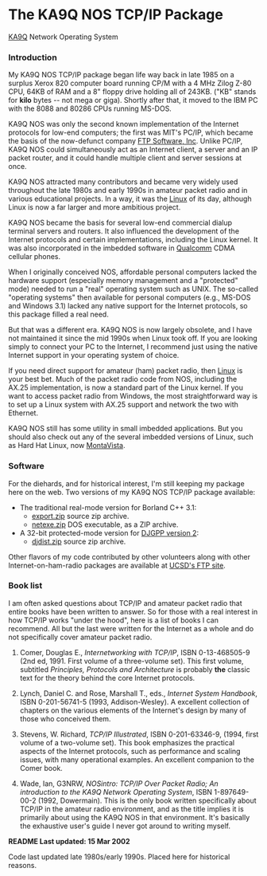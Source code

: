 # The KA9Q NOS TCP/IP Package
[KA9Q](http://ka9q.net/) Network Operating System

### Introduction

My KA9Q NOS TCP/IP package began life way back in late 1985 on a surplus Xerox 820
computer board running CP/M with a 4 MHz Zilog Z-80 CPU, 64KB of RAM and a 8" floppy
drive holding all of 243KB. ("KB" stands for **kilo** bytes -- not mega or giga).
Shortly after that, it moved to the IBM PC with the 8088 and 80286 CPUs running MS-DOS.

KA9Q NOS was only the second known implementation of the Internet protocols for
low-end computers; the first was MIT's PC/IP, which became the basis of the now-defunct
company [FTP Software, Inc](http://www.ftp.com/).
Unlike PC/IP, KA9Q NOS could simultaneously act as an Internet client, a server and an
IP packet router, and it could handle multiple client and server sessions at once.

KA9Q NOS attracted many contributors and became very widely used throughout the late
1980s and early 1990s in amateur packet radio and in various educational projects.
In a way, it was the [Linux](http://www.linux.com/) of its day, although Linux is now
a far larger and more ambitious project.

KA9Q NOS became the basis for several low-end commercial dialup terminal servers and routers.
It also influenced the development of the Internet protocols and certain implementations,
including the Linux kernel. It was also incorporated in the imbedded software
in [Qualcomm](http://www.qualcomm.com/) CDMA cellular phones.

When I originally conceived NOS, affordable personal computers lacked the hardware
support (especially memory management and a "protected" mode) needed to run a "real"
operating system such as UNIX. The so-called "operating systems" then available for personal
computers (e.g., MS-DOS and Windows 3.1) lacked any native support for the Internet protocols,
so this package filled a real need.

But that was a different era. KA9Q NOS is now largely obsolete, and I have not maintained it
since the mid 1990s when Linux took off. If you are looking simply to connect your PC to the
Internet, I recommend just using the native Internet support in your operating system of choice.

If you need direct support for amateur (ham) packet radio, then [Linux](http://www.linuxdoc.org/HOWTO/AX25-HOWTO/)
is your best bet.
Much of the packet radio code from NOS, including the AX.25 implementation, is now a standard
part of the Linux kernel.
If you want to access packet radio from Windows, the most straightforward way is to set up a
Linux system with AX.25 support and network the two with Ethernet.

KA9Q NOS still has some utility in small imbedded applications.
But you should also check out any of the several imbedded versions of Linux, such as
Hard Hat Linux, now [MontaVista](http://www.mvista.com/).

### Software

For the diehards, and for historical interest, I'm still keeping my package here on the web.
Two versions of my KA9Q NOS TCP/IP package available:

- The traditional real-mode version for Borland C++ 3.1:
  - [export.zip](http://www.ka9q.net/code/ka9qnos/export.zip) source zip archive.
  - [netexe.zip](http://www.ka9q.net/code/ka9qnos/netexe.zip) DOS executable, as a ZIP archive.
- A 32-bit protected-mode version for [DJGPP version 2](http://www.delorie.com/djgpp/):
  - [djdist.zip](http://www.ka9q.net/code/ka9qnos/djdist.zip) source zip archive.

Other flavors of my code contributed by other volunteers along with other Internet-on-ham-radio
packages are available at [UCSD's FTP site](ftp://ftp.ucsd.edu/hamradio/packet/tcpip/).

### Book list

I am often asked questions about TCP/IP and amateur packet radio that entire books have been
written to answer. So for those with a real interest in how TCP/IP works "under the hood",
here is a list of books I can recommend. All but the last were written for the Internet as a
whole and do not specifically cover amateur packet radio.

1. Comer, Douglas E., <Cite>Internetworking with TCP/IP</cite>, ISBN 0-13-468505-9 (2nd ed, 1991.
First volume of a three-volume set).
This first volume, subtitled <cite>Principles, Protocols and Architecture</cite> is probably **the**
classic text for the theory behind the core Internet protocols.

2. Lynch, Daniel C. and Rose, Marshall T., eds., <Cite>Internet System Handbook</cite>,
ISBN 0-201-56741-5 (1993, Addison-Wesley).
A excellent collection of chapters on the various elements of the Internet's design by many of
those who conceived them.

3. Stevens, W. Richard, <Cite>TCP/IP Illustrated</cite>, ISBN 0-201-63346-9, (1994, first volume
of a two-volume set). This book emphasizes the practical aspects of the Internet protocols, such
as performance and scaling issues, with many operational examples.  An excellent companion to the Comer book.

4. Wade, Ian, G3NRW, <Cite>NOSintro: TCP/IP Over Packet Radio; An introduction to the KA9Q Network
Operating System</cite>, ISBN 1-897649-00-2 (1992, Dowermain). This is the only book written specifically
about TCP/IP in the amateur radio environment, and as the title implies it is primarily about using the
KA9Q NOS in that environment. It's basically the exhaustive user's guide I never got around to writing myself.

**README Last updated: 15 Mar 2002**

Code last updated late 1980s/early 1990s. Placed here for historical reasons.


